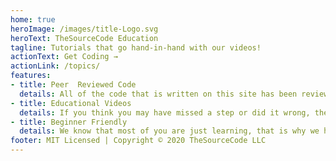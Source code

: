 ```yaml
---
home: true
heroImage: /images/title-Logo.svg
heroText: TheSourceCode Education
tagline: Tutorials that go hand-in-hand with our videos!
actionText: Get Coding →
actionLink: /topics/
features:
- title: Peer  Reviewed Code
  details: All of the code that is written on this site has been reviewed by a team of skilled and knowledgeable developers.
- title: Educational Videos
  details: If you think you may have missed a step or did it wrong, then we have videos to help you along.
- title: Beginner Friendly
  details: We know that most of you are just learning, that is why we have taken the time to carefully craft this site to ensure little to no questions.
footer: MIT Licensed | Copyright © 2020 TheSourceCode LLC
---
```


<script data-ad-client="ca-pub-4370054694506507" async src="https://pagead2.googlesyndication.com/pagead/js/adsbygoogle.js"></script>
